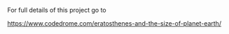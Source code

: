 For full details of this project go to

https://www.codedrome.com/eratosthenes-and-the-size-of-planet-earth/
